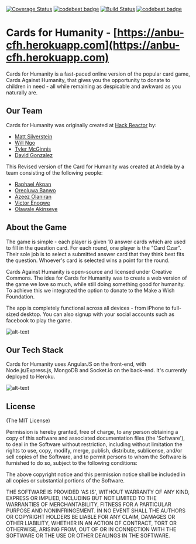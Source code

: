 [![Coverage Status](https://coveralls.io/repos/github/andela/anbu-cfh/badge.svg?branch=chore%2F134249273%2Fintegrate-coveralls-code-coverage)](https://coveralls.io/github/andela/anbu-cfh?branch=chore%2F134249273%2Fintegrate-coveralls-code-coverage)
[![codebeat badge](https://codebeat.co/badges/aa2e3819-2f12-4593-83ab-10660560550c)](https://codebeat.co/projects/github-com-andela-anbu-cfh)
[![Build Status](https://travis-ci.org/andela/anbu-cfh.svg?branch=chore%2F13424926%2Fintegrat-travis-ci-with-readme)](https://travis-ci.org/andela/anbu-cfh) [![codebeat badge](https://codebeat.co/badges/aa2e3819-2f12-4593-83ab-10660560550c)](https://codebeat.co/projects/github-com-andela-anbu-cfh)

Cards for Humanity - [https://anbu-cfh.herokuapp.com](https://anbu-cfh.herokuapp.com)
===========
Cards for Humanity is a fast-paced online version of the popular card game, Cards Against Humanity, that gives you the opportunity to donate to children in need - all while remaining as despicable and awkward as you naturally are.

Our Team
--------
Cards for Humanity was originally created at [Hack Reactor](http://www.hackreactor.com) by:
* [Matt Silverstein](http://www.mattsilverstein.com/)
* [Will Ngo](https://mrngoitall.net)
* [Tyler McGinnis](http://www.tylermcginnis.com)
* [David Gonzalez](http://www.truthyfalsy.com)

This Revised version of the Card for Humanity was created at Andela by a team consisting of the following people:
* [Raphael Akpan](http://github.com/andela-rakpan)
* [Oreoluwa Banwo](http://github.com/andela-obanwo)
* [Azeez Olaniran](http://github.com/andela-aolaniran)
* [Victor Enogwe](http://github.com/andela-venogwe)
* [Olawale Akinseye](http://github.com/andela-oakinseye)

About the Game
-------------
The game is simple - each player is given 10 answer cards which are used to fill in the question card. For each round, one player is the "Card Czar". Their sole job is to select a submitted answer card that they think best fits the question. Whoever's card is selected wins a point for the round.

Cards Against Humanity is open-source and licensed under Creative Commons. The idea for Cards for Humanity was to create a web version of the game we love so much, while still doing something good for humanity. To achieve this we integrated the option to donate to the Make a Wish Foundation.

The app is completely functional across all devices - from iPhone to full-sized desktop. You can also signup with your social accounts such as facebook to play the game.

![alt-text](https://dl.dropboxusercontent.com/u/7390609/CFHforGit.png "Cards for Humanity views")

Our Tech Stack
--------------
Cards for Humanity uses AngularJS on the front-end, with Node.js/Express.js, MongoDB and Socket.io on the back-end. It's currently deployed to Heroku.

![alt-text](https://dl.dropboxusercontent.com/u/7390609/tech.png "Tech Stack Overview")


## License

(The MIT License)

Permission is hereby granted, free of charge, to any person obtaining
a copy of this software and associated documentation files (the
'Software'), to deal in the Software without restriction, including
without limitation the rights to use, copy, modify, merge, publish,
distribute, sublicense, and/or sell copies of the Software, and to
permit persons to whom the Software is furnished to do so, subject to
the following conditions:

The above copyright notice and this permission notice shall be
included in all copies or substantial portions of the Software.

THE SOFTWARE IS PROVIDED 'AS IS', WITHOUT WARRANTY OF ANY KIND,
EXPRESS OR IMPLIED, INCLUDING BUT NOT LIMITED TO THE WARRANTIES OF
MERCHANTABILITY, FITNESS FOR A PARTICULAR PURPOSE AND NONINFRINGEMENT.
IN NO EVENT SHALL THE AUTHORS OR COPYRIGHT HOLDERS BE LIABLE FOR ANY
CLAIM, DAMAGES OR OTHER LIABILITY, WHETHER IN AN ACTION OF CONTRACT,
TORT OR OTHERWISE, ARISING FROM, OUT OF OR IN CONNECTION WITH THE
SOFTWARE OR THE USE OR OTHER DEALINGS IN THE SOFTWARE.
